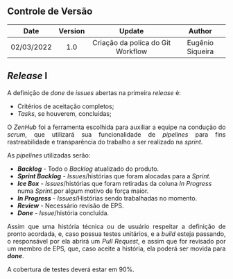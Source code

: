 ## Controle de Versão

|    Date    | Version |              Update               |      Author      |
| :--------: | :-----: | :-------------------------------: | :--------------: |
| 02/03/2022 |   1.0   | Criação da políca do Git Workflow | Eugênio Siqueira |

## _Release_ I  

<p align="justify">
A definição de <i>done</i> de <i>issues</i> abertas na primeira <i>release</i> é:
</p>

<ul>
    <li>Critérios de aceitação completos;</li>
    <li><i>Tasks</i>, se houverem, concluídas;</li>
</ul>

<p align="justify">
O <i>ZenHub</i> foi a ferramenta escolhida para auxiliar a equipe na condução do <i>scrum</i>, que utilizará sua funcionalidade de <i>pipelines</i> para fins rastreabilidade e transparência do trabalho a ser realizado na <i>sprint</i>.
</p>
As <i>pipelines</i> utilizadas serão:
<ul>
    <li><b><i>Backlog</i></b> - Todo o <i>Backlog</i> atualizado do produto.</li>
    <li><b><i>Sprint Backlog</i></b> - <i>Issues</i>/histórias que foram alocadas para a <i>Sprint.</i></li>
    <li><b><i>Ice Box</i></b> - <i>Issues</i>/histórias que foram retiradas da coluna <i>In Progress</i> numa <i>Sprint.</i>por algum motivo de força maior.</li>
    <li><b><i>In Progress</i></b> - <i>Issues</i>/Histórias sendo trabalhadas no momento.</li>
    <li><b><i>Review</i></b> - Necessário revisão de EPS.</li>
    <li><b><i>Done</i></b> - <i>Issue</i>/história concluída.</li>
</ul>  

<p align="justify">
Assim que uma história técnica ou de usuário respeitar a definição de pronto acordada, e, caso possua testes unitários, e a <i>build</i> esteja passando, o responsável por ela abrirá um <i>Pull Request</i>, e assim que for revisado por um membro de EPS, que, caso aceite a história, ela poderá ser movida para <i><b>done</b></i>.    

A cobertura de testes deverá estar em 90%.
</p>
